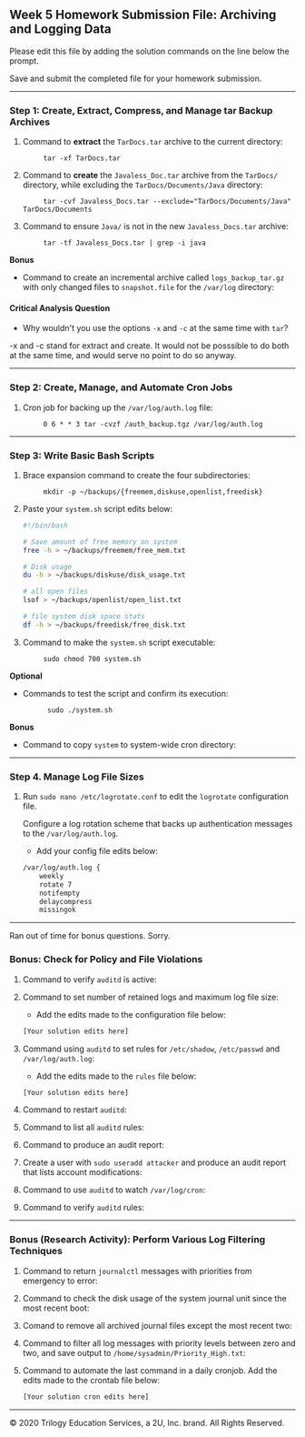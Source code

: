 ## Week 5 Homework Submission File: Archiving and Logging Data

Please edit this file by adding the solution commands on the line below the prompt.

Save and submit the completed file for your homework submission.

---

### Step 1: Create, Extract, Compress, and Manage tar Backup Archives

1. Command to **extract** the `TarDocs.tar` archive to the current directory:

            tar -xf TarDocs.tar

2. Command to **create** the `Javaless_Doc.tar` archive from the `TarDocs/` directory, while excluding the `TarDocs/Documents/Java` directory:

            tar -cvf Javaless_Docs.tar --exclude="TarDocs/Documents/Java" TarDocs/Documents

3. Command to ensure `Java/` is not in the new `Javaless_Docs.tar` archive:

            tar -tf Javaless_Docs.tar | grep -i java


**Bonus** 
- Command to create an incremental archive called `logs_backup_tar.gz` with only changed files to `snapshot.file` for the `/var/log` directory:

#### Critical Analysis Question

- Why wouldn't you use the options `-x` and `-c` at the same time with `tar`?

-x and -c stand for extract and create. It would not be posssible to do both at the same time, and would serve no point to do so anyway.

---

### Step 2: Create, Manage, and Automate Cron Jobs

1. Cron job for backing up the `/var/log/auth.log` file:

            0 6 * * 3 tar -cvzf /auth_backup.tgz /var/log/auth.log

---

### Step 3: Write Basic Bash Scripts

1. Brace expansion command to create the four subdirectories:

            mkdir -p ~/backups/{freemem,diskuse,openlist,freedisk}
            

2. Paste your `system.sh` script edits below:

    ```bash
    #!/bin/bash
    
    # Save amount of free memory on system
    free -h > ~/backups/freemem/free_mem.txt
    
    # Disk usage 
    du -h > ~/backups/diskuse/disk_usage.txt
    
    # all open files
    lsof > ~/backups/openlist/open_list.txt
    
    # file system disk space stats
    df -h > ~/backups/freedisk/free_disk.txt
    ```

3. Command to make the `system.sh` script executable:

            sudo chmod 700 system.sh
         

**Optional**
- Commands to test the script and confirm its execution:

            sudo ./system.sh

**Bonus**
- Command to copy `system` to system-wide cron directory:

---

### Step 4. Manage Log File Sizes
 
1. Run `sudo nano /etc/logrotate.conf` to edit the `logrotate` configuration file. 

    Configure a log rotation scheme that backs up authentication messages to the `/var/log/auth.log`.

    - Add your config file edits below:

    ```bash
    /var/log/auth.log {
        weekly
        rotate 7
        notifempty
        delaycompress
        missingok
    ```
---

Ran out of time for bonus questions. Sorry.

### Bonus: Check for Policy and File Violations

1. Command to verify `auditd` is active:

2. Command to set number of retained logs and maximum log file size:

    - Add the edits made to the configuration file below:

    ```bash
    [Your solution edits here]
    ```

3. Command using `auditd` to set rules for `/etc/shadow`, `/etc/passwd` and `/var/log/auth.log`:


    - Add the edits made to the `rules` file below:

    ```bash
    [Your solution edits here]
    ```

4. Command to restart `auditd`:

5. Command to list all `auditd` rules:

6. Command to produce an audit report:

7. Create a user with `sudo useradd attacker` and produce an audit report that lists account modifications:

8. Command to use `auditd` to watch `/var/log/cron`:

9. Command to verify `auditd` rules:

---

### Bonus (Research Activity): Perform Various Log Filtering Techniques

1. Command to return `journalctl` messages with priorities from emergency to error:

1. Command to check the disk usage of the system journal unit since the most recent boot:

1. Comand to remove all archived journal files except the most recent two:


1. Command to filter all log messages with priority levels between zero and two, and save output to `/home/sysadmin/Priority_High.txt`:

1. Command to automate the last command in a daily cronjob. Add the edits made to the crontab file below:

    ```bash
    [Your solution cron edits here]
    ```

---
© 2020 Trilogy Education Services, a 2U, Inc. brand. All Rights Reserved.
